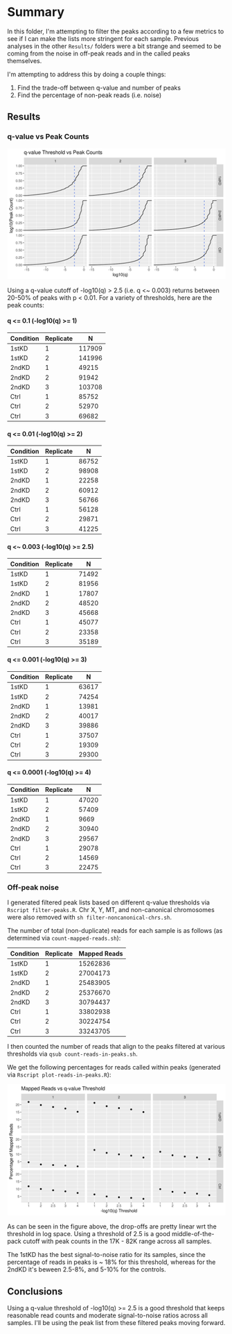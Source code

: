 # Summary

In this folder, I'm attempting to filter the peaks according to a few metrics to see if I can make the lists more stringent for each sample.
Previous analyses in the other `Results/` folders were a bit strange and seemed to be coming from the noise in off-peak reads and in the called peaks themselves.

I'm attempting to address this by doing a couple things:

1. Find the trade-off between q-value and number of peaks
2. Find the percentage of non-peak reads (i.e. noise)

## Results

### q-value vs Peak Counts

![q-value vs peaks](q-threshold_vs_peak-counts.png)

Using a q-value cutoff of -log10(q) > 2.5 (i.e. q <~ 0.003) returns between 20-50% of peaks with p < 0.01.
For a variety of thresholds, here are the peak counts:

#### q <= 0.1 (-log10(q) >= 1)

| Condition | Replicate | N      |
| --------- | --------- | ------ |
| 1stKD     | 1         | 117909 |
| 1stKD     | 2         | 141996 |
| 2ndKD     | 1         | 49215  |
| 2ndKD     | 2         | 91942  |
| 2ndKD     | 3         | 103708 |
| Ctrl      | 1         | 85752  |
| Ctrl      | 2         | 52970  |
| Ctrl      | 3         | 69682  |

#### q <= 0.01 (-log10(q) >= 2)

| Condition | Replicate | N     |
| --------- | --------- | ----- |
| 1stKD     | 1         | 86752 |
| 1stKD     | 2         | 98908 |
| 2ndKD     | 1         | 22258 |
| 2ndKD     | 2         | 60912 |
| 2ndKD     | 3         | 56766 |
| Ctrl      | 1         | 56128 |
| Ctrl      | 2         | 29871 |
| Ctrl      | 3         | 41225 |

#### q <~ 0.003 (-log10(q) >= 2.5)

| Condition | Replicate | N     |
| --------- | --------- | ----- |
| 1stKD     | 1         | 71492 |
| 1stKD     | 2         | 81956 |
| 2ndKD     | 1         | 17807 |
| 2ndKD     | 2         | 48520 |
| 2ndKD     | 3         | 45668 |
| Ctrl      | 1         | 45077 |
| Ctrl      | 2         | 23358 |
| Ctrl      | 3         | 35189 |

#### q <= 0.001 (-log10(q) >= 3)

| Condition | Replicate | N     |
| --------- | --------- | ----- |
| 1stKD     | 1         | 63617 |
| 1stKD     | 2         | 74254 |
| 2ndKD     | 1         | 13981 |
| 2ndKD     | 2         | 40017 |
| 2ndKD     | 3         | 39886 |
| Ctrl      | 1         | 37507 |
| Ctrl      | 2         | 19309 |
| Ctrl      | 3         | 29300 |

#### q <= 0.0001 (-log10(q) >= 4)

| Condition | Replicate | N     |
| --------- | --------- | ----- |
| 1stKD     | 1         | 47020 |
| 1stKD     | 2         | 57409 |
| 2ndKD     | 1         | 9669  |
| 2ndKD     | 2         | 30940 |
| 2ndKD     | 3         | 29567 |
| Ctrl      | 1         | 29078 |
| Ctrl      | 2         | 14569 |
| Ctrl      | 3         | 22475 |

### Off-peak noise

I generated filtered peak lists based on different q-value thresholds via `Rscript filter-peaks.R`.
Chr X, Y, MT, and non-canonical chromosomes were also removed with `sh filter-noncanonical-chrs.sh`.

The number of total (non-duplicate) reads for each sample is as follows (as determined via `count-mapped-reads.sh`):

| Condition | Replicate | Mapped Reads |
| --------- | --------- | ------------ |
| 1stKD     | 1         | 15262836     |
| 1stKD     | 2         | 27004173     |
| 2ndKD     | 1         | 25483905     |
| 2ndKD     | 2         | 25376670     |
| 2ndKD     | 3         | 30794437     |
| Ctrl      | 1         | 33802938     |
| Ctrl      | 2         | 30224754     |
| Ctrl      | 3         | 33243705     |

I then counted the number of reads that align to the peaks filtered at various thresholds via `qsub count-reads-in-peaks.sh`.

We get the following percentages for reads called within peaks (generated via `Rscript plot-reads-in-peaks.R`):

![Reads called within peaks for each sample](reads-within-peaks.png)

As can be seen in the figure above, the drop-offs are pretty linear wrt the threshold in log space.
Using a threshold of 2.5 is a good middle-of-the-pack cutoff with peak counts in the 17K - 82K range across all samples.

The 1stKD has the best signal-to-noise ratio for its samples, since the percentage of reads in peaks is ~ 18% for this threshold, whereas for the 2ndKD it's beween 2.5-8%, and 5-10% for the controls.

## Conclusions

Using a q-value threshold of -log10(q) >= 2.5 is a good threshold that keeps reasonable read counts and moderate signal-to-noise ratios across all samples.
I'll be using the peak list from these filtered peaks moving forward.

